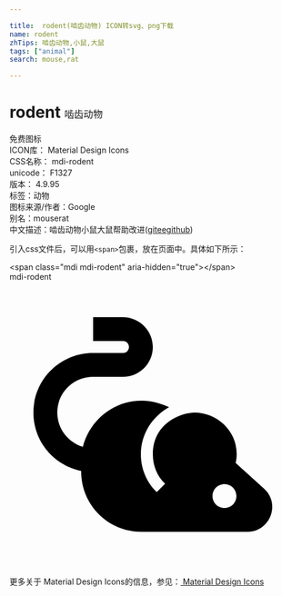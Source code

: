 ```yaml
---

title:  rodent(啮齿动物) ICON转svg、png下载
name: rodent
zhTips: 啮齿动物,小鼠,大鼠
tags: ["animal"]
search: mouse,rat

---
```


# rodent  <small style="font-size: 60%;font-weight: 100">啮齿动物</small>


<div class="detail-page">
<p>
<span><span class="badge-success badge">免费图标</span> </span>
<br/>
<span>
ICON库：
<span class="badge-secondary badge">Material Design Icons</span> 
</span>
<br/>
<span>
CSS名称：
<span class="badge-secondary badge">mdi-rodent</span> 
</span>
<br/>
<span>
unicode：
<span class="badge-secondary badge">F1327</span> 
<copy-btn content='F1327' btn-title=""></copy-btn>
<copy-btn :content='String.fromCodePoint(parseInt("F1327", 16))' btn-title="复制U"></copy-btn>
</span>
<br/>
<span>
版本：
<span class="badge-secondary badge">4.9.95</span> 
</span><br/><span>标签：<span class="badge-light badge"><router-link to="/tags/animal.html">动物</router-link></span></span>
<br/>
<span>图标来源/作者：<span class="badge-light badge">Google</span></span> 
<br/>
<span>别名：<span class="badge-light badge">mouse</span><span class="badge-light badge">rat</span></span><br/><span class="zh-detail">中文描述：<span class="badge-primary badge">啮齿动物</span><span class="badge-primary badge">小鼠</span><span class="badge-primary badge">大鼠</span><span class="help-link"><span>帮助改进</span>(<a href="https://gitee.com/liuwave/icon-helper/edit/master/json/material/rodent.json" target="_blank" rel="noopener noreferrer">gitee</a><a href="https://github.com/liuwave/icon-helper/edit/master/json/material/rodent.json" target="_blank" rel="noopener noreferrer">github</a></span>)</span><br/>
</p>
</div>
<div class="alert alert-dark">
  <i class="mdi mdi-rodent mdi-48px"></i>
  <i class="mdi mdi-rodent mdi-36px"></i>
  <i class="mdi mdi-rodent mdi-24px"></i>
  <i class="mdi mdi-rodent mdi-18px"></i>
</div>
<div>
  <p>引入css文件后，可以用<code>&lt;span&gt;</code>包裹，放在页面中。具体如下所示：    
  </p>
  <div class="alert alert-primary" style="font-size: 14px">
    &lt;span class="mdi mdi-rodent" aria-hidden="true"&gt;&lt;/span&gt;
    <copy-btn content='<span class="mdi mdi-rodent" aria-hidden="true"></span>'></copy-btn>
  </div>
  <div class="alert alert-secondary">
    <i class="mdi mdi-rodent"
    style="font-size: 24px"
    aria-hidden="true"></i> mdi-rodent
    <copy-btn content="mdi-rodent" btn-title="复制图标名称"></copy-btn>
  </div>
</div>
<div id="svg" class="svg-wrap">
<svg xmlns="http://www.w3.org/2000/svg" viewBox="0 0 24 24"><path d="M21.33 17.39C22.73 18.66 21.8 21 19.92 21H11.06C8.25 21 6 18.75 6 15.94V15.89C3.7 15.42 2 13.41 2 11C2 8.25 4.22 6 7 6H9.5C9.8 6 10 5.77 10 5.5S9.8 5 9.5 5H7V3H9.5C10.88 3 12 4.13 12 5.5C12 6.89 10.88 8 9.5 8H7C5.34 8 4 9.33 4 11C4 12.37 4.92 13.5 6.14 13.87C6.7 11.67 8.67 10 11.06 10C11.86 10 12.66 10.22 13.36 10.55C11.95 11.34 11 12.8 11 14.5C11 15.75 11.5 16.87 12.33 17.67L13.03 16.97C12.38 16.36 12 15.47 12 14.5C12 11.91 14.34 11 15.5 11C17.58 11 19.45 12.89 18.94 15.23L21.33 17.39M18 19C18.56 19 19 18.56 19 18S18.56 17 18 17 17 17.44 17 18 17.44 19 18 19Z" /></svg>
</div>
<detail full-name='mdi-rodent'></detail>
    
<div><p>更多关于 Material Design Icons的信息，参见：<a target="_blank" href="https://iconhelper.cn/material.html"> Material Design Icons</a>
</p></div>
